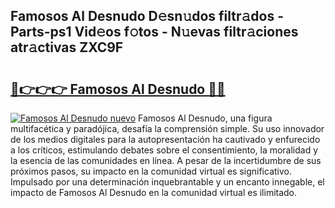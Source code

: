 ## Famosos Al Desnudo D𝚎sn𝚞dos filtr𝚊dos - Parts-ps1 Vid𝚎os f𝚘tos - N𝚞evas filtr𝚊ciones atr𝚊ctivas ZXC9F

# <h2><a href="http://mb9kdd.tromn.icu/?c=Famosos+Al+Desnudo">🔗👉👉👉 Famosos Al Desnudo 🔗🔗</a></h2>

[![Famosos Al Desnudo nuevo](https://i.imgur.com/pEAQMta.gif)](http://mb9kdd.tromn.icu/?c=Famosos+Al+Desnudo)
Famosos Al Desnudo, una figura multifacética y paradójica, desafía la comprensión simple. Su uso innovador de los medios digitales para la autopresentación ha cautivado y enfurecido a los críticos, estimulando debates sobre el consentimiento, la moralidad y la esencia de las comunidades en línea. A pesar de la incertidumbre de sus próximos pasos, su impacto en la comunidad virtual es significativo. Impulsado por una determinación inquebrantable y un encanto innegable, el impacto de Famosos Al Desnudo en la comunidad virtual es ilimitado.
